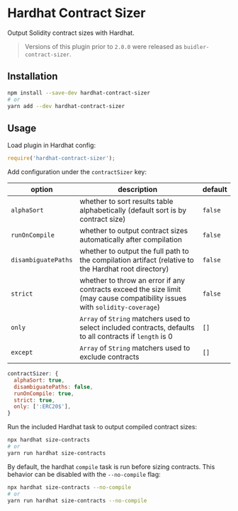 # Hardhat Contract Sizer

Output Solidity contract sizes with Hardhat.

> Versions of this plugin prior to `2.0.0` were released as `buidler-contract-sizer`.

## Installation

```bash
npm install --save-dev hardhat-contract-sizer
# or
yarn add --dev hardhat-contract-sizer
```

## Usage

Load plugin in Hardhat config:

```javascript
require('hardhat-contract-sizer');
```

Add configuration under the `contractSizer` key:

| option | description | default |
|-|-|-|
| `alphaSort` | whether to sort results table alphabetically (default sort is by contract size) | `false`
| `runOnCompile` | whether to output contract sizes automatically after compilation | `false` |
| `disambiguatePaths` | whether to output the full path to the compilation artifact (relative to the Hardhat root directory) | `false` |
| `strict` | whether to throw an error if any contracts exceed the size limit (may cause compatibility issues with `solidity-coverage`) | `false` |
| `only` | `Array` of `String` matchers used to select included contracts, defaults to all contracts if `length` is 0 | `[]` |
| `except` | `Array` of `String` matchers used to exclude contracts | `[]` |

```javascript
contractSizer: {
  alphaSort: true,
  disambiguatePaths: false,
  runOnCompile: true,
  strict: true,
  only: [':ERC20$'],
}
```

Run the included Hardhat task to output compiled contract sizes:

```bash
npx hardhat size-contracts
# or
yarn run hardhat size-contracts
```

By default, the hardhat `compile` task is run before sizing contracts.  This behavior can be disabled with the `--no-compile` flag:

```bash
npx hardhat size-contracts --no-compile
# or
yarn run hardhat size-contracts --no-compile
```
